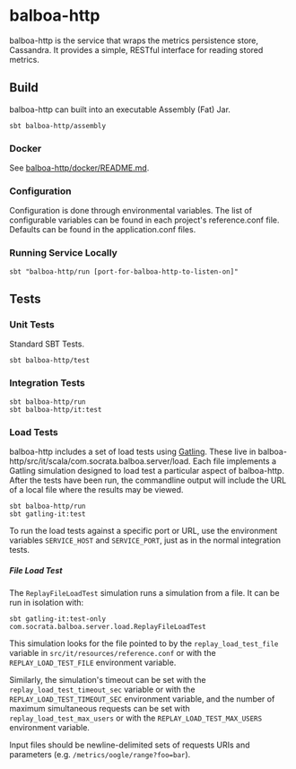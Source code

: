 # balboa-http

balboa-http is the service that wraps the metrics persistence store, Cassandra.
It provides a simple, RESTful interface for reading stored metrics.

## Build

balboa-http can built into an executable Assembly (Fat) Jar.

```
sbt balboa-http/assembly
```

### Docker

See [balboa-http/docker/README.md](docker/README.md).

### Configuration

Configuration is done through environmental variables. The list of
configurable variables can be found in each project's reference.conf
file. Defaults can be found in the application.conf files.

### Running Service Locally

`sbt "balboa-http/run [port-for-balboa-http-to-listen-on]"`

## Tests

### Unit Tests

Standard SBT Tests.

```
sbt balboa-http/test
```

### Integration Tests

```
sbt balboa-http/run
sbt balboa-http/it:test
```

### Load Tests

balboa-http includes a set of load tests using [Gatling](http://gatling.io/#/).
These live in balboa-http/src/it/scala/com.socrata.balboa.server/load.
Each file implements a Gatling simulation designed to load test a
particular aspect of balboa-http. After the tests have been run, the
commandline output will include the URL of a local file where the results
may be viewed.

```
sbt balboa-http/run
sbt gatling-it:test
```

To run the load tests against a specific port or URL, use the environment
variables `SERVICE_HOST` and `SERVICE_PORT`, just as in the normal
integration tests.

##### File Load Test

The `ReplayFileLoadTest` simulation runs a simulation from a file.
It can be run in isolation with:

```
sbt gatling-it:test-only com.socrata.balboa.server.load.ReplayFileLoadTest
```

This simulation looks for the file pointed to by the `replay_load_test_file`
variable in `src/it/resources/reference.conf` or with the 
`REPLAY_LOAD_TEST_FILE` environment variable.

Similarly, the simulation's timeout can be set with the `replay_load_test_timeout_sec`
variable or with the `REPLAY_LOAD_TEST_TIMEOUT_SEC` environment variable,
and the number of maximum simultaneous requests can be set with
`replay_load_test_max_users` or with the `REPLAY_LOAD_TEST_MAX_USERS`
environment variable.

Input files should be newline-delimited sets of requests URIs and parameters
(e.g. `/metrics/oogle/range?foo=bar`).
